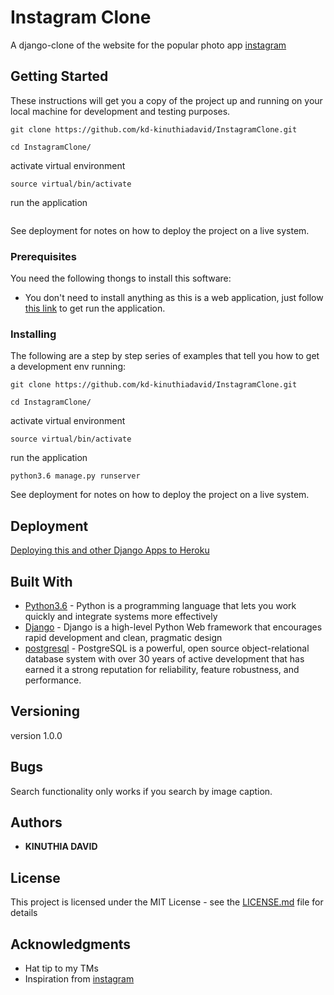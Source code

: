 # Instagram Clone

A django-clone of the website for the popular photo app [instagram](https://www.instagram.com/)
## Getting Started

These instructions will get you a copy of the project up and running on your local machine for development and testing purposes.

```
git clone https://github.com/kd-kinuthiadavid/InstagramClone.git
```
```
cd InstagramClone/
```
activate virtual environment

  ```
  source virtual/bin/activate
  ```
run the application

```python3.6 manage.py runserver
```
See deployment for notes on how to deploy the project on a live system.

### Prerequisites

You need the following thongs to install this software:
* You don't need to install anything as this is a web application, just follow [this link](https://kd-third-gallery.herokuapp.com/) to get run the application.

### Installing

The following are a step by step series of examples that tell you how to get a development env running:

```
git clone https://github.com/kd-kinuthiadavid/InstagramClone.git
```
```
cd InstagramClone/

```
activate virtual environment

  ```
  source virtual/bin/activate

  ```
run the application

```
python3.6 manage.py runserver

```
See deployment for notes on how to deploy the  project on a live system.


## Deployment

[Deploying this and other Django Apps to Heroku](https://gist.github.com/Benard18/01e28cfbd911f87c7df8ee33cbdaa593)

## Built With

* [Python3.6](https://www.python.org/) - Python is a programming language that lets you work quickly
and integrate systems more effectively
* [Django](https://www.djangoproject.com/) - Django is a high-level Python Web framework that encourages rapid    development and clean, pragmatic design
* [postgresql](https://www.postgresql.org/) - PostgreSQL is a powerful, open source object-relational database system with over 30 years of active development that has earned it a strong reputation for reliability, feature robustness, and performance.



## Versioning

version 1.0.0

## Bugs

Search functionality only works if you search by image caption.

## Authors

* **KINUTHIA DAVID**

## License

This project is licensed under the MIT License - see the [LICENSE.md](LICENSE.md) file for details

## Acknowledgments

* Hat tip to my TMs
* Inspiration from [instagram](https://www.instagram.com/)